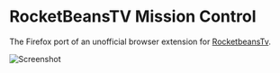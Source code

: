 # RocketBeansTV Mission Control
The Firefox port of an unofficial browser extension for [RocketbeansTv](http://rocketbeans.tv).

![Screenshot](http://s27.postimg.org/avwgypok3/github_banner.png) 

